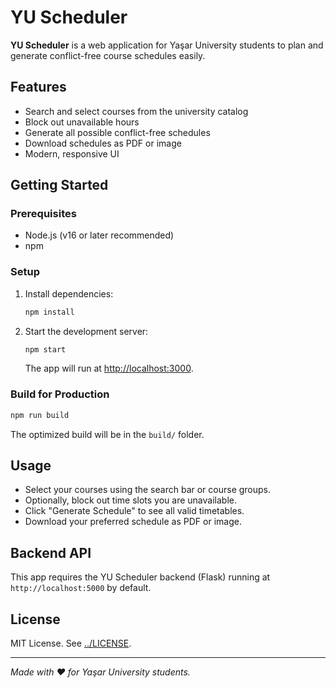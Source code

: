 # YU Scheduler

**YU Scheduler** is a web application for Yaşar University students to plan and generate conflict-free course schedules easily.

## Features

- Search and select courses from the university catalog
- Block out unavailable hours
- Generate all possible conflict-free schedules
- Download schedules as PDF or image
- Modern, responsive UI

## Getting Started

### Prerequisites

- Node.js (v16 or later recommended)
- npm

### Setup

1. Install dependencies:
   ```bash
   npm install
   ```
2. Start the development server:
   ```bash
   npm start
   ```
   The app will run at [http://localhost:3000](http://localhost:3000).

### Build for Production

```bash
npm run build
```

The optimized build will be in the `build/` folder.

## Usage

- Select your courses using the search bar or course groups.
- Optionally, block out time slots you are unavailable.
- Click "Generate Schedule" to see all valid timetables.
- Download your preferred schedule as PDF or image.

## Backend API

This app requires the YU Scheduler backend (Flask) running at `http://localhost:5000` by default.

## License

MIT License. See [../LICENSE](../LICENSE).

---

_Made with ❤️ for Yaşar University students._

